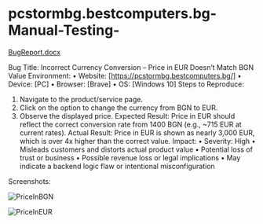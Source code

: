 # pcstormbg.bestcomputers.bg-Manual-Testing-

[BugReport.docx](https://github.com/user-attachments/files/20210088/BugReport.docx)

Bug Title: Incorrect Currency Conversion – Price in EUR Doesn’t Match BGN Value
Environment:
•	Website: [https://pcstormbg.bestcomputers.bg/]
•	Device: [PC]
•	Browser: [Brave]
•	OS: [Windows 10]
Steps to Reproduce:
1.	Navigate to the product/service page.
2.	Click on the option to change the currency from BGN to EUR.
3.	Observe the displayed price.
Expected Result:
Price in EUR should reflect the correct conversion rate from 1400 BGN (e.g., ~715 EUR at current rates).
Actual Result:
Price in EUR is shown as nearly 3,000 EUR, which is over 4x higher than the correct value.
Impact:
•	Severity: High
•	Misleads customers and distorts actual product value
•	Potential loss of trust or business
•	Possible revenue loss or legal implications
•	May indicate a backend logic flaw or intentional misconfiguration

Screenshots:
 
![PriceInBGN](https://github.com/user-attachments/assets/50b1caf8-6812-4616-8564-7b600800e336)

![PriceInEUR](https://github.com/user-attachments/assets/f050e5aa-79be-4e61-85b0-b4fe93e73707)


